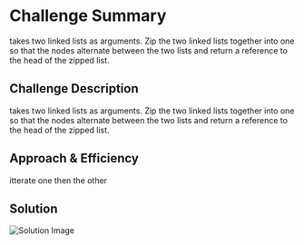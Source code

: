 # Challenge Summary
takes two linked lists as arguments. Zip the two linked lists together into one so that the nodes alternate between the two lists and return a reference to the head of the zipped list.

## Challenge Description
takes two linked lists as arguments. Zip the two linked lists together into one so that the nodes alternate between the two lists and return a reference to the head of the zipped list.

## Approach & Efficiency
itterate one then the other

## Solution
![Solution Image](assets/ll-zip.jpeg)